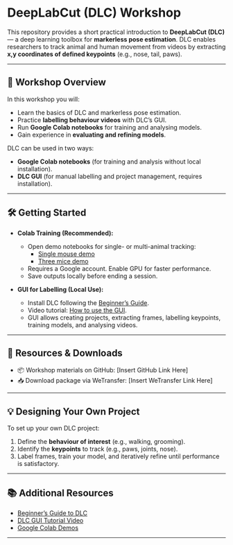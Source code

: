 # DeepLabCut (DLC) Workshop

This repository provides a short practical introduction to **DeepLabCut (DLC)** — a deep learning toolbox for **markerless pose estimation**. DLC enables researchers to track animal and human movement from videos by extracting **x,y coordinates of defined keypoints** (e.g., nose, tail, paws).

---

## 🚀 Workshop Overview

In this workshop you will:

- Learn the basics of DLC and markerless pose estimation.  
- Practice **labelling behaviour videos** with DLC’s GUI.  
- Run **Google Colab notebooks** for training and analysing models.  
- Gain experience in **evaluating and refining models**.  

DLC can be used in two ways:
- **Google Colab notebooks** (for training and analysis without local installation).  
- **DLC GUI** (for manual labelling and project management, requires installation).  

---

## 🛠️ Getting Started

- **Colab Training (Recommended):**  
  - Open demo notebooks for single- or multi-animal tracking:  
    - [Single mouse demo](https://colab.research.google.com/github/DeepLabCut/DeepLabCut/blob/master/examples/COLAB/COLAB_DEMO_mouse_openfield.ipynb)  
    - [Three mice demo](https://colab.research.google.com/github/DeepLabCut/DeepLabCut/blob/master/examples/COLAB/COLAB_DEMO_3mice_openfield.ipynb)  
  - Requires a Google account. Enable GPU for faster performance.  
  - Save outputs locally before ending a session.  

- **GUI for Labelling (Local Use):**  
  - Install DLC following the [Beginner’s Guide](https://deeplabcut.github.io/DeepLabCut/docs/beginner-guides/beginners-guide.html).  
  - Video tutorial: [How to use the GUI](https://www.youtube.com/watch?v=ofFx0vTMSxE).  
  - GUI allows creating projects, extracting frames, labelling keypoints, training models, and analysing videos.  

---

## 📂 Resources & Downloads

- 📦 Workshop materials on GitHub: [Insert GitHub Link Here]  
- 📥 Download package via WeTransfer: [Insert WeTransfer Link Here]  

---

## 💡 Designing Your Own Project

To set up your own DLC project:
1. Define the **behaviour of interest** (e.g., walking, grooming).  
2. Identify the **keypoints** to track (e.g., paws, joints, nose).  
3. Label frames, train your model, and iteratively refine until performance is satisfactory.  

---

## 📚 Additional Resources

- [Beginner’s Guide to DLC](https://deeplabcut.github.io/DeepLabCut/docs/beginner-guides/beginners-guide.html)  
- [DLC GUI Tutorial Video](https://www.youtube.com/watch?v=ofFx0vTMSxE)  
- [Google Colab Demos](https://github.com/DeepLabCut/DeepLabCut/tree/master/examples/COLAB)  

---
